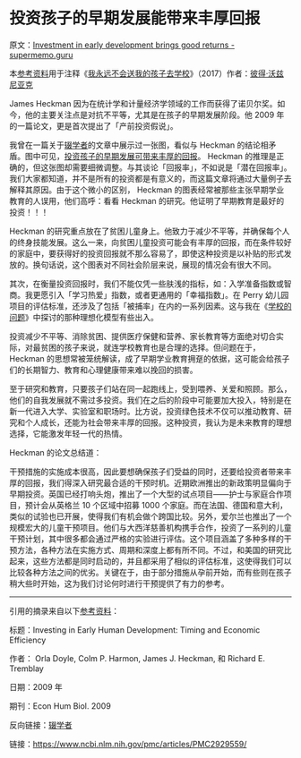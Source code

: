 # 投资孩子的早期发展能带来丰厚回报

原文：[Investment in early development brings good returns - supermemo.guru](https://supermemo.guru/wiki/Investment_in_early_development_brings_good_returns)

本[参考资料](https://supermemo.guru/wiki/References)用于注释《[我永远不会送我的孩子去学校](https://supermemo.guru/wiki/Problem_of_Schooling)》（2017）作者：[彼得·沃兹尼亚克](https://supermemo.guru/wiki/Piotr_Wozniak)

James Heckman 因为在统计学和计量经济学领域的工作而获得了诺贝尔奖。如今，他的主要关注点是对抗不平等，尤其是在孩子的早期发展阶段。他 2009 年的一篇论文，更是首次提出了「产前投资假说」。

我曾在一篇关于[辍学者](https://supermemo.guru/wiki/School_dropouts)的文章中展示过一张图，看似与 Heckman 的结论相矛盾。图中可见，[投资孩子的早期发展可带来丰厚的回报](https://www.ncbi.nlm.nih.gov/pmc/articles/PMC2929559/figure/F2/?report=objectonly)。 Heckman 的推理是正确的，但这张图却需要细微调整。与其谈论「回报率」，不如说是「潜在回报率」。我们大家都知道，并不是所有的投资都是有意义的，而这篇文章将通过大量例子去解释其原因。由于这个微小的区别， Heckman 的图表经常被那些主张早期学业教育的人误用，他们高呼：看看 Heckman 的研究。他证明了早期教育是最好的投资！！！

Heckman 的研究重点放在了贫困儿童身上。他致力于减少不平等，并确保每个人的终身技能发展。这么一来，向贫困儿童投资可能会有丰厚的回报，而在条件较好的家庭中，要获得好的投资回报就不那么容易了，即使这种投资是以补贴的形式发放的。换句话说，这个图表对不同社会阶层来说，展现的情况会有很大不同。

其次，在衡量投资回报时，我们不能仅凭一些肤浅的指标，如：入学准备指数或智商。我更愿引入「学习热爱」指数，或者更通用的「幸福指数」。在 Perry 幼儿园项目的评估标准，还涉及了包括「被捕率」在内的一系列因素。这与我在《[学校的问题](https://supermemo.guru/wiki/Problem_of_Schooling)》中探讨的那种理想化模型有些出入。

投资减少不平等、消除贫困、提供医疗保健和营养、家长教育等方面绝对切合实际，对最贫困的孩子来说，就连学校教育也是合理的选择。但问题在于，Heckman 的思想常被笼统解读，成了早期学业教育拥趸的依据，这可能会给孩子们的长期智力、教育和心理健康带来难以挽回的损害。

至于研究和教育，只要孩子们站在同一起跑线上，受到喂养、关爱和照顾。那么，他们的自我发展就不需过多投资。我们在之后的阶段中可能要加大投入，特别是在新一代进入大学、实验室和职场时。比方说，投资绿色技术不仅可以推动教育、研究和个人成长，还能为社会带来丰厚的回报。这种投资，我认为是未来教育的理想选择，它能激发年轻一代的热情。

Heckman 的论文总结道：

干预措施的实施成本很高，因此要想确保孩子们受益的同时，还要给投资者带来丰厚的回报，我们得深入研究最合适的干预时机。近期欧洲推出的新政策明显偏向于早期投资。英国已经打响头炮，推出了一个大型的试点项目——护士与家庭合作项目，预计会从英格兰 10 个区域中招募 1000 个家庭。而在法国、德国和意大利，类似的试验也已开展，使得我们有机会做个跨国比较。另外，爱尔兰也推出了一个规模宏大的儿童干预项目。他们与大西洋慈善机构携手合作，投资了一系列的儿童干预计划，其中很多都会通过严格的实验进行评估。这个项目涵盖了多种多样的干预方法，各种方法在实施方式、周期和深度上都有所不同。不过，和美国的研究比起来，这些方法都是同时启动的，并且都采用了相似的评估标准，这使得我们可以比较各种方法之间的优劣。关键在于，由于部分措施从孕前开始，而有些则在孩子稍大些时开始，这为我们讨论何时进行干预提供了有力的参考。

------

引用的摘录来自以下[参考资料](https://supermemo.guru/wiki/References)：

标题：Investing in Early Human Development: Timing and Economic Efficiency

作者： Orla Doyle, Colm P. Harmon, James J. Heckman, 和 Richard E. Tremblay

日期：2009 年

期刊：Econ Hum Biol. 2009

反向链接：[辍学者](https://supermemo.guru/wiki/School_dropouts)

链接：https://www.ncbi.nlm.nih.gov/pmc/articles/PMC2929559/